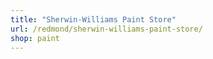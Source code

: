 ```yaml
---
title: "Sherwin-Williams Paint Store"
url: /redmond/sherwin-williams-paint-store/
shop: paint
---
```

